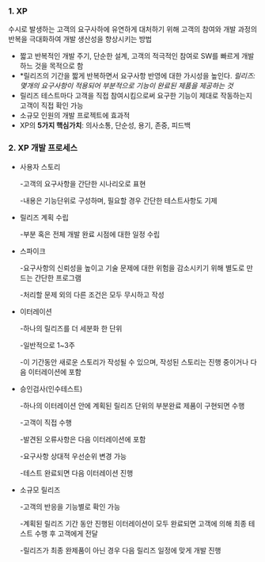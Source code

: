 ### 1. XP
수시로 발생하는 고객의 요구사하에 유연하게 대처하기 위해 고객의 참여와 개발 과정의 반복을 극대화하여 개발 생산성을 향상시키는 방법
- 짧고 반복적인 개발 주기, 단순한 설계, 고객의 적극적인 참여로 SW를 빠르게 개발하느 것을 목적으로 함
- *릴리즈의 기간을 짧게 반복하면서 요구사항 반영에 대한 가시성을 높인다.
*릴리즈: 몇개의 요구사항이 적용되어 부분적으로 기능이 완료된 제품을 제공하는 것*
- 릴리즈 테스트마다 고객을 직접 참여시킴으로써 요구한 기능이 제대로 작동하는지 고객이 직접 확인 가능
- 소규모 인원의 개발 프로젝트에 효과적
- XP의 **5가지 핵심가치**: 의사소통, 단순성, 용기, 존중, 피드백

### 2. XP 개발 프로세스
- 사용자 스토리

    -고객의 요구사항을 간단한 시나리오로 표현

    -내용은 기능단위로 구성하며, 필요할 경우 간단한 테스트사항도 기제

- 릴리즈 계획 수립

    -부분 혹은 전체 개발 완료 시점에 대한 일정 수립

- 스파이크
    
    -요구사항의 신뢰성을 높이고 기술 문제에 대한 위험을 감소시키기 위해 별도로 만드는 간단한 프로그램
    
    -처리할 문제 외의 다른 조건은 모두 무시하고 작성

- 이터레이션

    -하나의 릴리즈를 더 세분화 한 단위
    
    -일반적으로 1~3주

    -이 기간동안 새로운 스토리가 작성될 수 있으며, 작성된 스토리는 진행 중이거나 다음 이터레이션에 포함

- 승인검사(인수테스트)

    -하나의 이터레이션 안에 계획된 릴리즈 단위의 부분완료 제품이 구현되면 수행

    -고객이 직접 수행
    
    -발견된 오류사항은 다음 이터레이션에 포함

    -요구사항 상대적 우선순위 변경 가능

    -테스트 완료되면 다음 이터레이션 진행

- 소규모 릴리즈
    
    -고객의 반응을 기능별로 확인 가능
    
    -계획된 릴리즈 기간 동안 진행된 이터레이션이 모두 완료되면 고객에 의해 최종 테스트 수행 후 고객에게 전달
    
    -릴리즈가 최종 완제품이 아닌 경우 다음 릴리즈 일정에 맞게 개발 진행